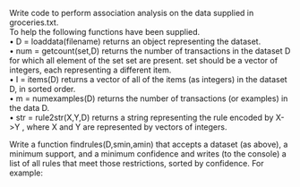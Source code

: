 Write code to perform association analysis on the data supplied in groceries.txt.   
To help the following functions have been supplied.  
• D = loaddata(filename) returns an object representing the dataset.  
• num = getcount(set,D) returns the number of transactions in the dataset D for which all element of the set set are present. set should be a vector of integers, each representing a different item.  
• I = items(D) returns a vector of all of the items (as integers) in the dataset D, in sorted order.  
• m = numexamples(D) returns the number of transactions (or examples) in the data D.  
• str = rule2str(X,Y,D) returns a string representing the rule encoded by X->Y , where X and Y are represented by vectors of integers.  
  
Write a function findrules(D,smin,amin) that accepts a dataset (as above), a minimum support, and a minimum confidence and writes (to the console) a list of all rules that meet those restrictions, sorted by confidence. For example:
